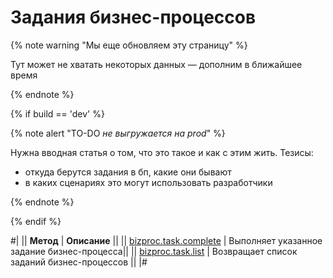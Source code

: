 # Задания бизнес-процессов

{% note warning "Мы еще обновляем эту страницу" %}

Тут может не хватать некоторых данных — дополним в ближайшее время

{% endnote %}

{% if build == 'dev' %}

{% note alert "TO-DO _не выгружается на prod_" %}

Нужна вводная статья о том, что это такое и как с этим жить. Тезисы:

- откуда берутся задания в бп, какие они бывают
- в каких сценариях это могут использовать разработчики

{% endnote %}

{% endif %}

#|
|| **Метод** | **Описание** ||
|| [bizproc.task.complete](./bizproc-task-complete.md) | Выполняет указанное задание бизнес-процесса||
|| [bizproc.task.list](./bizproc-task-list.md) | Возвращает список заданий бизнес-процессов ||
|#
